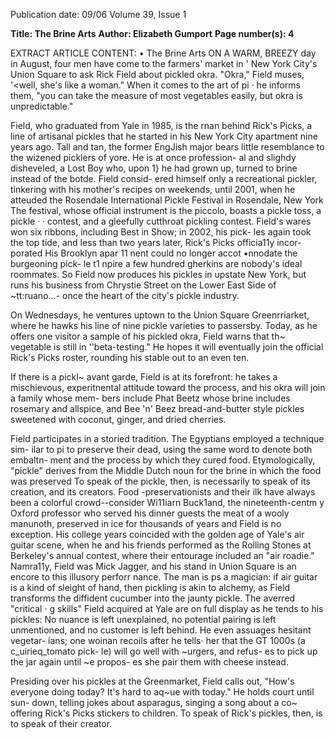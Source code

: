 Publication date: 09/06
Volume 39, Issue 1

**Title: The Brine Arts**
**Author: Elizabeth Gumport**
**Page number(s): 4**

EXTRACT ARTICLE CONTENT:
• 
The Brine Arts 
ON A WARM, BREEZY 
day in August, four 
men have come to the 
farmers' 
market in 
' 
New York City's Union 
Square to ask Rick 
Field about pickled 
okra. "Okra," Field muses, '<well, she's like 
a woman." When it comes to the art of 
pi 
· 
he informs them, "you can take 
the measure of most vegetables easily, but 
okra is unpredictable." 

Field, who graduated from Yale in 
1985, is the rnan behind Rick's Picks, a line 
of artisanal pickles that he started in his 
New York City apartment nine years ago. 
Tall and tan, the former EngJish major 
bears little resemblance to the wizened 
picklers of yore. He is at once profession-
al and slighdy disheveled, a Lost Boy who, 
upon 1} 
he had grown up, turned to 
brine instead of the botde. Field consid-
ered himself only a recreational pickler, 
tinkering with his mother's recipes on 
weekends, until 2001, when he atteuded 
the Rosendale International Pickle Festival 
in Rosendale, New York The festival, 
whose official instrument is the piccolo, 
boasts a pickle toss, a pickle · · 
contest, and a gleefully cutthroat pickling 
contest. Field's wares won six ribbons, 
including Best in Show; in 2002, his pick-
les again took the top tide, and less than 
two years later, Rick's Picks officia11y incor-
porated His Brooklyn apar 11 nent could no 
longer accot •nnodate the burgeoning pick-
le t1 npire 
a few hundred gherkins are 
nobody's ideal roommates. So Field now 
produces his pickles in upstate New York, 
but runs his business from Chrystie Street 
on the Lower East Side of ~tt:ruano...-
once the heart of the city's pickle industry. 

On Wednesdays, he ventures uptown 
to the Union Square Greenrriarket, where 
he hawks his line of nine pickle varieties to 
passersby. Today, as he offers one visitor a 
sample of his pickled okra, Field warns 
that th~ vegetable is still in ''beta-testing." 
He hopes it will eventually join the official 
Rick's Picks roster, rounding his stable out 
to an even ten. 

If there is a pickl~ avant garde, Field 
is at its forefront: he takes a mischievous, 
experitnental attitude toward the process, 
and his okra will join a family whose mem-
bers include Phat Beetz 
whose brine 
includes rosemary and allspice, 
and Bee 
'n' Beez 
bread-and-butter style pickles 
sweetened with coconut, ginger, and dried 
cherries. 

Field participates in a storied tradition. 
The Egyptians employed a technique sim-
ilar to pi 
to preserve their dead, using 
the same word to denote both embaltn-
ment and the process by which they cured 
food. Etymologically, "pickle" derives 
from the Middle Dutch noun for the brine 
in which the food was preserved To speak 
of the pickle, then, is necessarily to speak 
of its creation, and its creators. Food 
-preservationists and their ilk have always 
been a colorful crowd--consider Wi11iarn 
Buck1and, the nineteenth-centm y Oxford 
professor who served his dinner guests the 
meat of a wooly manunoth, preserved in 
ice for thousands of years 
and Field is 
no exception. His college years coincided 
with the golden age of Yale's air guitar 
scene, when he and his friends performed 
as the Rolling Stones at Berkeley's annual 
contest, where their entourage included an 
"air roadie." Namra11y, Field was Mick 
Jagger, and his stand in Union Square is an 
encore to this illusory perforr nance. The 
man is 
ps a magician: if air guitar is a 
kind of sleight of hand, then pickling is 
akin to alchemy, as Field transforms the 
diffident cucumber into the jaunty pickle. 
The averred "critical 
· g skills" 
Field acquired at Yale are on full display as 
he tends to his pickles: No nuance is left 
unexplained, no potential pairing is left 
unmentioned, and no customer is left 
behind. He even assuages hesitant vegetar-
ians; one woinan recoils after he tells· her 
that the GT 1000s (a c_uirieq_tomato pick-
le) will go well with ~urgers, and refus-
es to pick up the jar again until ~e propos-
es she pair them with cheese instead. 

Presiding over his pickles at the 
Greenmarket, Field calls out, "How's 
everyone doing today? It's hard to aq~ue 
with today." He holds court until sun-
down, telling jokes about asparagus, 
singing a song about a co~ offering Rick's 
Picks stickers to children. To speak of 
Rick's pickles, then, is to speak of their 
creator.